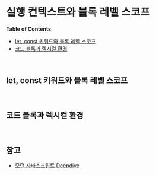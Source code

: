 # 실행 컨텍스트와 블록 레벨 스코프

**Table of Contents**

- [let, const 키워드와 블록 레벨 스코프](#let,-const-키워드와-블록-레벨-스코프)
- [코드 블록과 렉시컬 환경](#코드-블록과-렉시컬-환경)

<br>

## let, const 키워드와 블록 레벨 스코프

<br>

## 코드 블록과 렉시컬 환경

<br>

## 참고

- [모던 자바스크립트 Deepdive]()